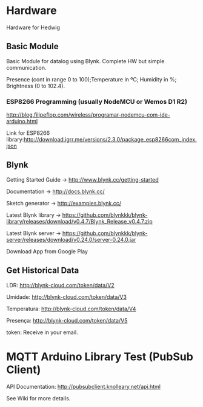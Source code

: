 # Hardware
Hardware for Hedwig

## Basic Module
Basic Module for datalog using Blynk. Complete HW but simple communication.

Presence (cont in range 0 to 100);Temperature in ºC; Humidity in %; Brightness (0 to 102.4).

### ESP8266 Programming (usually NodeMCU or Wemos D1 R2)
http://blog.filipeflop.com/wireless/programar-nodemcu-com-ide-arduino.html

Link for ESP8266 library:http://download.igrr.me/versions/2.3.0/package_esp8266com_index.json

## Blynk
Getting Started Guide -> http://www.blynk.cc/getting-started

Documentation -> http://docs.blynk.cc/

Sketch generator -> http://examples.blynk.cc/

Latest Blynk library -> https://github.com/blynkkk/blynk-library/releases/download/v0.4.7/Blynk_Release_v0.4.7.zip

Latest Blynk server -> https://github.com/blynkkk/blynk-server/releases/download/v0.24.0/server-0.24.0.jar


Download App from Google Play

## Get Historical Data
LDR: http://blynk-cloud.com/token/data/V2

Umidade: http://blynk-cloud.com/token/data/V3

Temperatura: http://blynk-cloud.com/token/data/V4

Presença: http://blynk-cloud.com/token/data/V5


token: Receive in your email.

# MQTT Arduino Library Test (PubSub Client)
API Documentation: http://pubsubclient.knolleary.net/api.html



See Wiki for more details.
